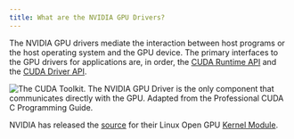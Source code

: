 ```yaml
---
title: What are the NVIDIA GPU Drivers?
---
```


The NVIDIA GPU drivers mediate the interaction between host programs or the host
operating system and the GPU device. The primary interfaces to the GPU drivers
for applications are, in order, the
[CUDA Runtime API](/gpu-glossary/host-software/cuda-runtime-api) and the
[CUDA Driver API](/gpu-glossary/host-software/cuda-driver-api).

![The CUDA Toolkit. The NVIDIA GPU Driver is the only component that communicates directly with the GPU. Adapted from the *Professional CUDA C Programming Guide*.](themed-image://cuda-toolkit.svg)

NVIDIA has released the
[source](https://github.com/NVIDIA/open-gpu-kernel-modules) for their Linux Open
GPU [Kernel Module](/gpu-glossary/host-software/nvidia-ko).
